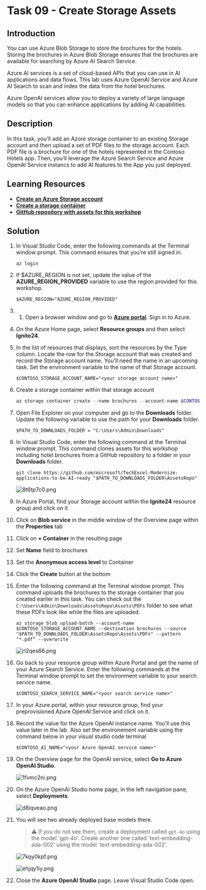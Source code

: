 # Task 09 - Create Storage Assets

## Introduction

You can use Azure Blob Storage to store the brochures for the hotels. Storing the brochures in Azure Blob Storage ensures that the brochures are available for searching by Azure AI Search Service.

Azure AI services is a set of cloud-based APIs that you can use in AI applications and data flows. This lab uses Azure OpenAI Service and Azure AI Search to scan and index the data from the hotel brochures. 

Azure OpenAI services allow you to deploy a variety of large language models so that you can enhance applications by adding AI capabilities.

## Description

In this task, you’ll add an Azore storage container to an existing Storage account and then upload a set of PDF files to the storage account. Each PDF file is a brochure for one of the hotels represented in the Contoso Hotels app. Then, you’ll leverage the Azure Search Service and Azure OpenAI Service instancs to add AI features to the App you just deployed.

## Learning Resources

- [**Create an Azure Storage account**](https://learn.microsoft.com/en-us/training/modules/create-azure-storage-account/ )
- [**Create a storage container**](https://learn.microsoft.com/en-us/training/modules/create-azure-storage-account/5-exercise-create-a-storage-account)
- [**GitHub repository with assets for this workshop**](https://github.com/microsoft/TechExcel-Modernize-applications-to-be-AI-ready )

## Solution

1. In Visual Studio Code, enter the following commands at the Terminal window prompt. This command ensures that you’re still signed in.

    ```
    az login
    ```

1. If $AZURE_REGION is not set, update the value of the **AZURE_REGION_PROVIDED** variable to use the region provided for this workshop.

    ```
    $AZURE_REGION="AZURE_REGION_PROVIDED"
    ```

1. 1. Open a browser window and go to [**Azure portal**](https://portal.azure.com). Sign in to Azure.

1. On the Azure Home page, select **Resource groups** and then select **Ignite24**.

1. In the list of resources that displays, sort the resources by the Type column. Locate the row for the Storage account that was created and record the Storage account name. You’ll need the name in an upcoming task. Set the environment variable to the name of that Storage account.
   
    ```
    $CONTOSO_STORAGE_ACCOUNT_NAME="<your storage account name>"
    ```

1. Create a storage container within that storage account
    ```powershell
    az storage container create --name brochures --account-name $CONTOSO_STORAGE_ACCOUNT_NAME
    ``` 

1.  Open File Explorer on your computer and go to the **Downloads** folder. Update the following variable to use the path for your **Downloads** folder.

    ```
    $PATH_TO_DOWNLOADS_FOLDER = "C:\Users\Admin\Downloads"
    ```

1. In Visual Studio Code, enter the following command at the Terminal window prompt. This command clones assets for this workshop including hotel brochures from a GitHub repository to a folder in your **Downloads** folder. 

    ```
    git clone https://github.com/microsoft/TechExcel-Modernize-applications-to-be-AI-ready "$PATH_TO_DOWNLOADS_FOLDER\AssetsRepo"
    ```

    ![8t6tp7c0.png](../../media/8t6tp7c0.png)

1. In Azure Portal, find your Storage account within the **Ignite24** resource group and click on it
1. Click on **Blob service** in the middle window of the Overview page within the **Properties** tab
1. Click on **+ Container** in the resulting page
1. Set **Name** field to brochures
1. Set the **Anonymous access level** to Container
1. Click the **Create** button at the bottom
1. Enter the following command at the Terminal window prompt. This command uploads the brochures to the storage container that you created earlier in this task. You can check out the `C:\Users\Admin\Downloads\AssetsRepo\Assets\PDFs` folder to see what these PDFs look like while the files are uploaded.

    ```
    az storage blob upload-batch --account-name $CONTOSO_STORAGE_ACCOUNT_NAME --destination brochures --source "$PATH_TO_DOWNLOADS_FOLDER\AssetsRepo\Assets\PDFs" --pattern "*.pdf" --overwrite
    ```

    ![rl2qes66.png](../../media/rl2qes66.png)


1. Go back to your resource group within Azure Portal and get the name of your Azure Search Service. Enter the following commands at the Terminal window prompt to set the environment variable to your search service name.

    ```
    $CONTOSO_SEARCH_SERVICE_NAME="<your search service name>"
    ```

1. In your Azure portal, within your resource group, find your preprovisioned Azure OpenAI Service and click on it.

1. Record the value for the Azure OpenAI instance name. You’ll use this value later in the lab. Also set the environement variable using the command below in your visual studio code terminal

    ```
    $CONTOSO_AI_NAME="<your Azure OpenAI service name>"
    ```

1. On the Overview page for the OpenAI service, select **Go to Azure OpenAI Studio**.

    ![1fvmc2ni.png](../../media/1fvmc2ni.png)

1. On the Azure OpenAI Studio home page, in the left navigation pane, select **Deployments**.

    ![d8iqveao.png](../../media/d8iqveao.png)

1. You will see two already deployed base models there. 

    > :warning: If you do not see them, create a deployment called `gpt-4o` using the model 'gpt-4o'. Create another one called 'text-embedding-ada-002' using the model 'text-embedding-ada-002'.

    ![7kqy0kpf.png](../../media/7kqy0kpf.png)

    ![ehjqy1iy.png](../../media/ehjqy1iy.png)

1. Close the **Azure OpenAI Studio** page. Leave Visual Studio Code open.
